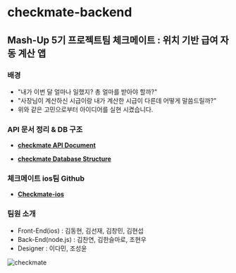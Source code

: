 # checkmate-backend

## Mash-Up 5기 프로젝트팀 체크메이트 : 위치 기반 급여 자동 계산 앱

### 배경
 - "내가 이번 달 얼마나 일했지? 총 얼마를 받아야 할까?"
 - "사장님이 계산하신 시급이랑 내가 계산한 시급이 다른데 어떻게 말씀드릴까?"  
 - 위와 같은 고민으로부터 아이디어를 실현 시켰습니다.


### API 문서 정리 & DB 구조

 - **[checkmate API Document](https://github.com/mash-up-kr/checkmate-backend/wiki/checkmate-API-Document)**

 - **[checkmate Database Structure](https://github.com/mash-up-kr/checkmate-backend/wiki/checkmate-Database-Structure)**
 
### 체크메이트 ios팀 Github

 - **[Checkmate-ios](https://github.com/mash-up-kr/Checkmate-ios)**

### 팀원 소개
- Front-End(ios) : 김동현, 김선재, 김창민, 김현섭
- Back-End(node.js) : 김찬연, 김한슬마로, 조현우
- Designer : 이다민, 조성윤

![checkmate](https://user-images.githubusercontent.com/36880294/43879776-84c9254e-9be0-11e8-9ac5-2e128f58ee22.png)
